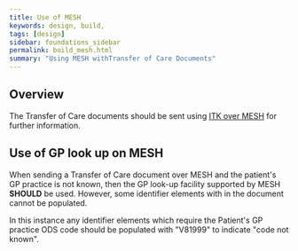 ```yaml
---
title: Use of MESH
keywords: design, build,
tags: [design]
sidebar: foundations_sidebar
permalink: build_mesh.html
summary: "Using MESH withTransfer of Care Documents"
---
```



## Overview ##

The Transfer of Care documents should be sent using [ITK over MESH](https://developer.nhs.uk/apis/itk3messagedistribution-2-8-0/mesh.html) for further information.

## Use of GP look up on MESH ##

When sending a Transfer of Care document over MESH and the patient's GP practice is not known, then the GP look-up facility supported by MESH **SHOULD** be used. However, some identifier elements with in the document cannot be populated.

In this instance any identifier elements which require the Patient's GP practice ODS code should be populated with "V81999" to indicate "code not known". 

  


 



